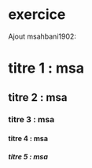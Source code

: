 # exercice

Ajout msahbani1902:


# titre 1 : msa
## titre 2 : msa
### titre 3 : msa
#### titre 4 : msa
##### titre 5 : msa

